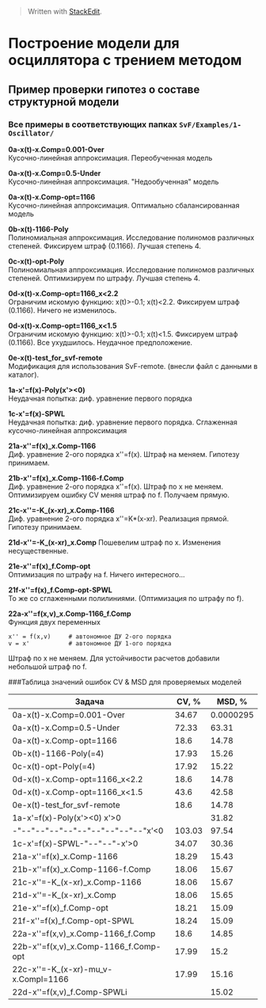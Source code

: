 > Written with [StackEdit](https://stackedit.io/).
> 

# Построение модели для осциллятора с трением методом
## Пример проверки гипотез о составе структурной модели
### Все примеры в соответствующих папках `SvF/Examples/1-Oscillator/`
 
 **0a-x(t)-x.Comp=0.001-Over**  
 Кусочно-линейная аппроксимация. Переобученная модель
 
 **0a-x(t)-x.Comp=0.5-Under**  
Кусочно-линейная аппроксимация. "Недообученная" модель

**0a-x(t)-x.Comp-opt=1166**  
Кусочно-линейная аппроксимация. Оптимально сбалансированная модель

**0b-x(t)-1166-Poly**  
Полиномиальная аппроксимация. Исследование полиномов различных степеней.
Фиксируем штраф (0.1166). Лучшая степень 4.

**0c-x(t)-opt-Poly**  
Полиномиальная аппроксимация. Исследование полиномов различных степеней.
Оптимизируем по штрафу. Лучшая степень 4.

**0d-x(t)-x.Comp-opt=1166_x<2.2**  
Ограничим искомую функцию: x(t)>-0.1; x(t)<2.2. Фиксируем штраф (0.1166).
Ничего не изменилось.

**0d-x(t)-x.Comp-opt=1166_x<1.5**  
Ограничим искомую функцию: x(t)>-0.1; x(t)<1.5. Фиксируем штраф (0.1166).
Все ухудшилось. Неудачное предположение.

**0e-x(t)-test_for_svf-remote**  
Модификация для использования SvF-remote. (внесли файл с данными в каталог).

**1a-x'=f(x)-Poly(x'><0)**  
Неудачная попытка: диф. уравнение первого порядка

**1c-x'=f(x)-SPWL**  
Неудачная попытка: диф. уравнение первого порядка. Сглаженная кусочно-линейная аппроксимация

**21a-x''=f(x)_x.Comp-1166**  
Диф. уравнение 2-ого порядка x''=f(x). Штраф на меняем. Гипотезу принимаем.

**21b-x''=f(x)_x.Comp-1166-f.Comp**  
Диф. уравнение 2-ого порядка x''=f(x). Штраф по x не меняем. Оптимизируем ошибку СV меняя штраф по f. Получаем прямую.

**21c-x''=-K_(x-xr)_x.Comp-1166**  
Диф. уравнение 2-ого порядка x''=K*(x-xr). Реализация прямой. Гипотезу принимаем.

**21d-x''=-K_(x-xr)_x.Comp**
Пошевелим штраф по x. Изменения несущественные.

**21e-x''=f(x)_f.Comp-opt**  
Оптимизация по штрафу на f. Ничего интересного...

**21f-x''=f(x)_f.Comp-opt-SPWL**  
То же со сглаженными полилиниями. (Оптимизация по штрафу по f).

**22a-x''=f(x,v)_x.Comp-1166_f.Comp**  
Функция двух переменных

    x'' = f(x,v)     # автономное ДУ 2-ого порядка
    v = x'           # автономное ДУ 1-ого порядка

Штраф по x не меняем. Для устойчивости расчетов добавили небольшой штраф по f.  

###Таблица значений ошибок CV & MSD для проверяемых моделей

| **Задача**                            | **CV, %** | **MSD, %** |
|---------------------------------------|-----------|------------|
| 0a-x(t)-x.Comp=0.001-Over             | 34.67     | 0.0000295  |
| 0a-x(t)-x.Comp=0.5-Under              | 72.33     | 63.31      |
| 0a-x(t)-x.Comp-opt=1166               | 18.6      | 14.78      |
| 0b-x(t)-1166-Poly(=4)                 | 17.93     | 15.26      |
| 0c-x(t)-opt-Poly(=4)                  | 17.92     | 15.22      |
| 0d-x(t)-x.Comp-opt=1166_x<2.2         | 18.6      | 14.78      |
| 0d-x(t)-x.Comp-opt=1166_x<1.5         | 43.6      | 42.58      |
| 0e-x(t)-test_for_svf-remote           | 18.6      | 14.78      |
| 1a-x'=f(x)-Poly(x'><0)         x'>0   |           | 31.82      |
| -"--"--"--"--"--"--"--"--"--"x’<0     | 103.03    | 97.54      |
| 1c-x'=f(x)-SPWL-"--"--"-x'>0     | 34.07     | 30.36      |
| 21a-x''=f(x)_x.Comp-1166              | 18.29     | 15.43      |
| 21b-x''=f(x)_x.Comp-1166-f.Comp       | 18.06     | 15.67      |
| 21c-x''=-K_(x-xr)_x.Comp-1166         | 18.06     | 15.67      |
| 21d-x''=-K_(x-xr)_x.Comp              | 18.06     | 15.65      |
| 21e-x''=f(x)_f.Comp-opt               | 18.21     | 15.09      |
| 21f-x''=f(x)_f.Comp-opt-SPWL          | 18.24     | 15.09      |
| 22a-x''=f(x,v)_x.Comp-1166_f.Comp     | 18.6      | 14.85      |
| 22b-x''=f(x,v)_x.Comp-1166_f.Comp-opt | 17.99     | 15.2       |
| 22c-x''=-K_(x-xr)-mu_v-x.Compl=1166   | 17.99     | 15.16      |
| 22d-x''=f(x,v)_f.Comp-SPWLi           |           | 15.02      |


